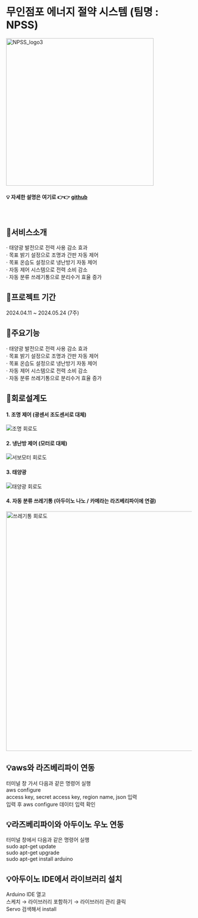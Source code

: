 # 무인점포 에너지 절약 시스템 (팀명 : NPSS)
 <img width="400" alt="NPSS_logo3" src="https://github.com/2024-SMHRD-IS-IOT-3/NPSS/assets/165890322/6188122c-8cb7-487a-9ac2-05378d0fb306"/>
 
#### 💡 자세한 설명은 여기로  👉👉  <a href="https://github.com/2024-SMHRD-IS-IOT-3/NPSS" target='_blank'> github</a>
<br/>

## 📌서비스소개
· 태양광 발전으로 전력 사용 감소 효과<br/>
· 목표 밝기 설정으로 조명과 간판 자동 제어<br/>
· 목표 온습도 설정으로 냉난방기 자동 제어<br/>
· 자동 제어 시스템으로 전력 소비 감소<br/>
· 자동 분류 쓰레기통으로 분리수거 효율 증가<br/>


## 📌프로젝트 기간
2024.04.11 ~ 2024.05.24 (7주)
<br/>

## 📌주요기능
· 태양광 발전으로 전력 사용 감소 효과<br/>
· 목표 밝기 설정으로 조명과 간판 자동 제어<br/>
· 목표 온습도 설정으로 냉난방기 자동 제어<br/>
· 자동 제어 시스템으로 전력 소비 감소<br/>
· 자동 분류 쓰레기통으로 분리수거 효율 증가<br/>


## 📌회로설계도
#### 1. 조명 제어 (광센서 조도센서로 대체)
![조명 회로도](https://github.com/2024-SMHRD-IS-IOT-3/NPSS_IoT/assets/165890322/2b52b3c7-8d6b-447b-b29d-edab8c98abc3)

#### 2. 냉난방 제어 (모터로 대체)
![서보모터 회로도](https://github.com/2024-SMHRD-IS-IOT-3/NPSS_IoT/assets/165890322/9f0ca5a8-f350-4857-9746-a86dde5ae9bc)

#### 3. 태양광
![태양광 회로도](https://github.com/2024-SMHRD-IS-IOT-3/NPSS_IoT/assets/165890322/1ad9228b-414f-49e3-b8e8-a08afe18791c)

#### 4. 자동 분류 쓰레기통 (아두이노 나노 / 카메라는 라즈베리파이에 연결)
<img width="650" alt="쓰레기통 회로도" src="https://github.com/2024-SMHRD-IS-IOT-3/NPSS_IoT/assets/165890322/d5e5dc0d-c8db-44e0-9348-3fe238193f2c">
<br/>

## 💡aws와 라즈베리파이 연동
터미널 창 가서 다음과 같은 명령어 실행<br/>
aws configure<br/>
access key, secret access key, region name, json 입력<br/>
입력 후 aws configure 데이터 입력 확인<br/>

## 💡라즈베리파이와 아두이노 우노 연동
터미널 창에서 다음과 같은 명령어 실행<br/>
sudo apt-get update<br/>
sudo apt-get upgrade<br/>
sudo apt-get install arduino<br/>

## 💡아두이노 IDE에서 라이브러리 설치
Arduino IDE 열고<br/>
스케치 → 라이브러리 포함하기 → 라이브러리 관리 클릭<br/>
Servo 검색해서 install<br/>
